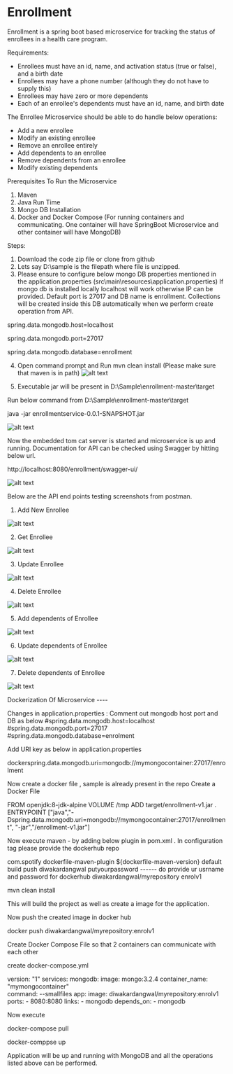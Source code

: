 # Enrollment
Enrollment is a spring boot based microservice for tracking the status of enrollees in a health care program.

Requirements: 
- Enrollees must have an id, name, and activation status (true or false), and a birth date
- Enrollees may have a phone number (although they do not have to supply this)
- Enrollees may have zero or more dependents
- Each of an enrollee's dependents must have an id, name, and birth date

The Enrollee Microservice should  be able to do handle below operations: 
- Add a new enrollee
- Modify an existing enrollee
- Remove an enrollee entirely
- Add dependents to an enrollee
- Remove dependents from an enrollee
- Modify existing dependents


Prerequisites To Run the Microservice
1. Maven
2. Java Run Time
3. Mongo DB Installation
4. Docker and Docker Compose (For running containers and communicating. One container will have SpringBoot Microservice and other container will have MongoDB)


Steps: 
1. Download the code zip file or clone from github 
2.  Lets say D:\sample is the filepath where file is unzipped.
3. Please ensure to configure below mongo DB properties mentioned in the application.properties (src\main\resources\application.properties)
If mongo db is installed locally localhost will work otherwise IP can be provided. Default port is 27017 and DB name is enrollment. Collections will be created inside this DB automatically when we perform create operation from API.

spring.data.mongodb.host=localhost

spring.data.mongodb.port=27017

spring.data.mongodb.database=enrollment

4. Open command prompt and  Run mvn clean install (Please make sure that maven is in path)
![alt text](screenshots/1.png)

4. Executable jar will be present in D:\Sample\enrollment-master\target

Run below command from D:\Sample\enrollment-master\target

java -jar enrollmentservice-0.0.1-SNAPSHOT.jar

![alt text](screenshots/2.png)
 

Now the embedded tom cat server is started and microservice is up and running. Documentation for API can be checked using Swagger by hitting below url.

http://localhost:8080/enrollment/swagger-ui/



![alt text](screenshots/3.png)


Below are the API end points testing screenshots from postman.

1.  Add New Enrollee

 ![alt text](screenshots/4.png)
 
 2. Get Enrollee
 
 ![alt text](screenshots/5.png)
 
 3. Update Enrollee
 
 ![alt text](screenshots/6.png)
 
 4. Delete Enrollee
 
 ![alt text](screenshots/7.png)
 
 5. Add dependents of Enrollee
 
 ![alt text](screenshots/8.png)
 
 6. Update dependents of Enrollee
 
 ![alt text](screenshots/9.png)
 
 7. Delete dependents of Enrollee
 
 ![alt text](screenshots/10.png)
 
 
 
 Dockerization Of Microservice ----
 
Changes in application.properties :
Comment out mongodb host port and DB as below
#spring.data.mongodb.host=localhost
#spring.data.mongodb.port=27017
#spring.data.mongodb.database=enrolment

Add URI key as below in application.properties

dockerspring.data.mongodb.uri=mongodb://mymongocontainer:27017/enrolment


Now create a docker file , sample is already present in the repo
Create a Docker File

FROM openjdk:8-jdk-alpine
VOLUME /tmp
ADD  target/enrollment-v1.jar .
ENTRYPOINT ["java","-Dspring.data.mongodb.uri=mongodb://mymongocontainer:27017/enrollment", "-jar","/enrollment-v1.jar"]

Now execute maven - by adding below plugin in pom.xml . In configuration tag please provide the dockerhub repo 

<plugin>
				<groupId>com.spotify</groupId>
				<artifactId>dockerfile-maven-plugin</artifactId>
				<version>${dockerfile-maven-version}</version>
				<executions>
					<execution>
						<id>default</id>
						<goals>
							<goal>build</goal>
							<goal>push</goal>
						</goals>
					</execution>
				</executions>
				<configuration>
					<username>diwakardangwal</username>
					<password>putyourpassword</password>     ------ do provide ur usrname and password for dockerhub
					<repository>diwakardangwal/myrepository</repository>
					<tag>enrolv1</tag>
				</configuration>
</plugin>

mvn clean install

This will build the project as well as create a image for the application.

Now push the created image in docker hub

docker push diwakardangwal/myrepository:enrolv1

Create Docker Compose File so that 2 containers can communicate with each other

create docker-compose.yml

version: "1"
services:
  mongodb:
    image: mongo:3.2.4
    container_name: "mymongocontainer"    
    command: --smallfiles
  app:
    image: diwakardangwal/myrepository:enrolv1
    ports:
    - 8080:8080
    links:
    - mongodb
    depends_on:
    - mongodb


Now execute

docker-compose pull

docker-comppse up

Application will be up and running with MongoDB and all the operations listed above can be performed.

 
 
